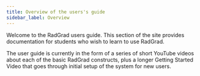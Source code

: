 ```yaml
---
title: Overview of the users's guide
sidebar_label: Overview
---
```


Welcome to the RadGrad users guide. This section of the site provides documentation for students who wish to learn to use RadGrad.

The user guide is currently in the form of a series of short YouTube videos about each of the basic RadGrad constructs, plus a longer Getting Started Video that goes through initial setup of the system for new users.
